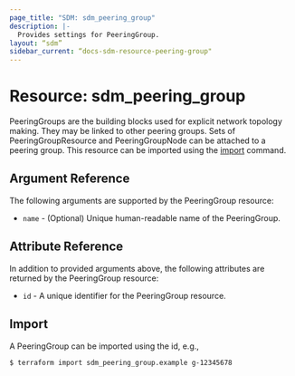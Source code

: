```yaml
---
page_title: "SDM: sdm_peering_group"
description: |-
  Provides settings for PeeringGroup.
layout: “sdm”
sidebar_current: “docs-sdm-resource-peering-group"
---
```

# Resource: sdm_peering_group

PeeringGroups are the building blocks used for explicit network topology making.
 They may be linked to other peering groups. Sets of PeeringGroupResource and PeeringGroupNode can be attached to a peering group.
This resource can be imported using the [import](https://www.terraform.io/docs/cli/commands/import.html) command.
## Argument Reference
The following arguments are supported by the PeeringGroup resource:
* `name` - (Optional) Unique human-readable name of the PeeringGroup.
## Attribute Reference
In addition to provided arguments above, the following attributes are returned by the PeeringGroup resource:
* `id` - A unique identifier for the PeeringGroup resource.
## Import
A PeeringGroup can be imported using the id, e.g.,

```
$ terraform import sdm_peering_group.example g-12345678
```

